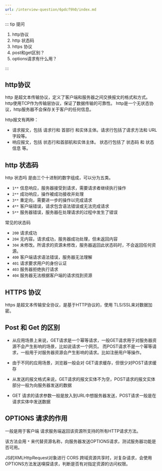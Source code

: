 ```yaml
---
url: /interview-question/6pdcf9h0/index.md
---
```

::: tip 提问

1. http协议
2. http 状态码
3. https 协议
4. post和get区别？
5. options请求有什么用？

:::

## http协议

http 是超文本传输协议，定义了客户端和服务器之间交换报文的格式和方式。
http使用TCP作为传输层协议，保证了数据传输的可靠性。
http是一个无状态协议，http服务器不会保存关于客户的任何信息。

http报文有两种：

* 请求报文，包括 请求行和 首部行 和实体主体。请求行包括了请求方法和 URL字段等。
* 响应报文，包括 状态行和首部航和实体主体。 状态行包括了 状态码 和 状态信息 等。

## http 状态码

http 状态吗 是由三个十进制的数字组成，可以分为五类。

* `1**` 信息响应，服务器接受到请求，需要请求者继续执行操作
* `2**` 成功响应，操作被成功接收并处理
* `3**` 重定向，需要进一步的操作以完成请求
* `4**` 客户端错误，请求包含语法错误或无法完成请求
* `5**` 服务器错误，服务器在处理请求的过程中发生了错误

常见的状态码

* `200` 请求成功
* `204` 无内容。请求成功，服务器成功处理，但未返回内容
* `304` 未修改。所请求的资源未修改，服务器返回此状态码时，不会返回任何资源。
* `400` 客户端请求语法错误，服务器无法理解
* `401` 请求要求用户的身份认证
* `403` 服务器拒绝执行请求
* `404` 服务器无法根据客户端的请求找到资源

## HTTPS 协议

https 是超文本传输安全协议，是基于HTTP协议的，使用 TLS/SSL来对数据加密。

## Post 和 Get 的区别

* 从应用场景上来说，GET请求是一个幂等请求，一般GET请求用于对服务器资源不会产生影响的场景，比如说请求一个网页。
  而POST请求不是一个幂等请求，一般用于对服务器资源会产生影响的请求。比如注册用户等操作。

* 由于不同的应用场景，浏览器一般会对 GET请求缓存，但很少对POST请求缓存

* 从发送的报文格式来说，GET请求的报文实体不为空，POST请求的报文实体部分一般为向服务器发送的数据

* GET 请求的请求参数一般是放入到URL中想服务器发送，POST请求一般是在请求实体中发送数据

## OPTIONS 请求的作用

一般是用于客户端 请求服务端返回该资源所支持的所有HTTP请求方法。

该方法会用 `*` 来代替资源名称，向服务器发送OPTIONS请求，测试服务器功能是否可用。

JS的XMLHttpRequest对象进行 CORS 跨域资源共享时，对复杂请求，会使用OPTIONS方法发送嗅探请求，判断是否有对指定资源的访问权限。
